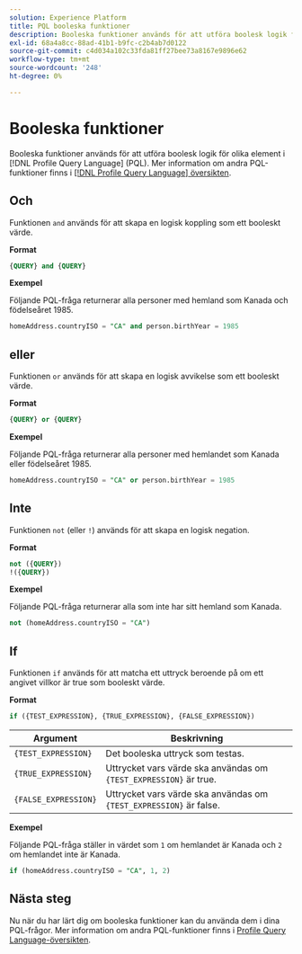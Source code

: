 ```yaml
---
solution: Experience Platform
title: PQL booleska funktioner
description: Booleska funktioner används för att utföra boolesk logik för olika element i Profile Query Language (PQL).
exl-id: 68a4a8cc-88ad-41b1-b9fc-c2b4ab7d0122
source-git-commit: c4d034a102c33fda81ff27bee73a8167e9896e62
workflow-type: tm+mt
source-wordcount: '248'
ht-degree: 0%

---
```


# Booleska funktioner

Booleska funktioner används för att utföra boolesk logik för olika element i [!DNL Profile Query Language] (PQL).  Mer information om andra PQL-funktioner finns i [[!DNL Profile Query Language] översikten](./overview.md).

## Och

Funktionen `and` används för att skapa en logisk koppling som ett booleskt värde.

**Format**

```sql
{QUERY} and {QUERY}
```

**Exempel**

Följande PQL-fråga returnerar alla personer med hemland som Kanada och födelseåret 1985.

```sql
homeAddress.countryISO = "CA" and person.birthYear = 1985
```

## eller

Funktionen `or` används för att skapa en logisk avvikelse som ett booleskt värde.

**Format**

```sql
{QUERY} or {QUERY}
```

**Exempel**

Följande PQL-fråga returnerar alla personer med hemlandet som Kanada eller födelseåret 1985.

```sql
homeAddress.countryISO = "CA" or person.birthYear = 1985
```

## Inte

Funktionen `not` (eller `!`) används för att skapa en logisk negation.

**Format**

```sql
not ({QUERY})
!({QUERY})
```

**Exempel**

Följande PQL-fråga returnerar alla som inte har sitt hemland som Kanada.

```sql
not (homeAddress.countryISO = "CA")
```

## If

Funktionen `if` används för att matcha ett uttryck beroende på om ett angivet villkor är true som booleskt värde.

**Format**

```sql
if ({TEST_EXPRESSION}, {TRUE_EXPRESSION}, {FALSE_EXPRESSION})
```

| Argument | Beskrivning |
| --------- | ----------- |
| `{TEST_EXPRESSION}` | Det booleska uttryck som testas. |
| `{TRUE_EXPRESSION}` | Uttrycket vars värde ska användas om `{TEST_EXPRESSION}` är true. |
| `{FALSE_EXPRESSION}` | Uttrycket vars värde ska användas om `{TEST_EXPRESSION}` är false. |

**Exempel**

Följande PQL-fråga ställer in värdet som `1` om hemlandet är Kanada och `2` om hemlandet inte är Kanada.

```sql
if (homeAddress.countryISO = "CA", 1, 2)
```

## Nästa steg

Nu när du har lärt dig om booleska funktioner kan du använda dem i dina PQL-frågor. Mer information om andra PQL-funktioner finns i [Profile Query Language-översikten](./overview.md).
